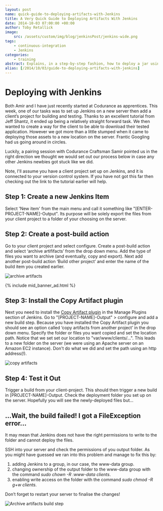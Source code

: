 ```yaml
---
layout: post
name: quick-guide-to-deploying-artifacts-with-Jenkins
title: A Very Quick Guide to Deploying Artifacts With Jenkins
date: 2014-10-03 07:00:00 +00:00
author: Toby Retallick
image:
    src: /assets/custom/img/blog/jenkinsPost/jenkins-wide.png
tags:
    - continuous-integration
    - Jenkins
categories:
    - training
abstract: Explains, in a step-by-step fashion, how to deploy a jar using Jenkins 
alias: [/2014/10/03/guide-to-deploying-artifacts-with-jenkins]
---
```


# Deploying with Jenkins
Both Amir and I have just recently started at Codurance as apprentices. This week, one of our tasks was to set up Jenkins on a new server then add a client’s project for building and testing. Thanks to an excellent tutorial from Jeff Shantz, it ended up being a relatively straight forward task. We then wanted to create a way for the client to be able to download their tested application. However we got more than a little stumped when it came to deploying those assets to a new location on the server. Frantic Googling had us going around in circles.

Luckily, a pairing session with Codurance Craftsman Samir pointed us in the right direction we thought we would set out our process below in case any other Jenkins newbies got stuck like we did.

Note, I'll assume you have a client project set up on Jenkins, and it is connected to your version control system. If you have not got this far then checking out the link to the tutorial earlier will help.

## Step 1: Create a new Jenkins Item

Select 'New item' from the main menu and call it something like "[ENTER-PROJECT-NAME]-Output". Its purpose will be solely export the files from your client project to a folder of your choosing on the server.


## Step 2: Create a post-build action

Go to your client project and select configure. Create a post-build action and select ‘archive artififacts’ from the drop down menu. Add the type of files you want to archive (and eventually, copy and export). Next add another post-build action ‘Build other project’ and enter the name of the build item you created earlier. 

![archive artifacts](/assets/custom/img/blog/jenkinsPost/archiveArtifacts.png)

{% include mid_banner_ad.html %}

## Step 3: Install the Copy Artifact plugin

Next you need to install the [Copy Artifact plugin](https://wiki.jenkins.io/display/JENKINS/Copy+Artifact+Plugin) in the Manage Plugins section of Jenkins. Go to "[PROJECT-NAME]-Output" > configure and add a new build step. Because you have installed the Copy Artifact plugin you should see an option called ‘copy artifacts from another project’ in the drop down menu. Specify the folder or files you want copied and set the location path. Notice that we set set our location to "var/www/clients/…". This leads to a new folder on the server (we were using an Apache server on an Amazon EC2 instance). Don't do what we did and set the path using an http address(!).

![copy artifacts]({{site.baseurl}}/assets/custom/img/blog/jenkinsPost/copyArtifacts.png)


## Step 4: Test it Out

Trigger a build from your client-project. This should then trigger a new build in [PROJECT-NAME]-Output. Check the deployment folder you set up on the server. Hopefully you will see the newly-deployed files but...

## ...Wait, the build failed! I got a FileException error...

It may mean that Jenkins does not have the right permissions to write to the folder and cannot deploy the files.

SSH into your server and check the permissions of you output folder. As you might have guessed we ran into this problem and manage to fix this by:

1. adding Jenkins to a group, in our case, the www-data group.
2. changing ownership of the output folder to the www-data group with the command *sudo chown -R :www-data clients*.
3. enabling write access on the folder with the command *sudo chmod -R g+w clients*.

Don’t forget to restart your server to finalise the changes!

![Archive artifacts build step]({{site.baseurl}}/assets/custom/img/blog/jenkinsPost/console.png)
